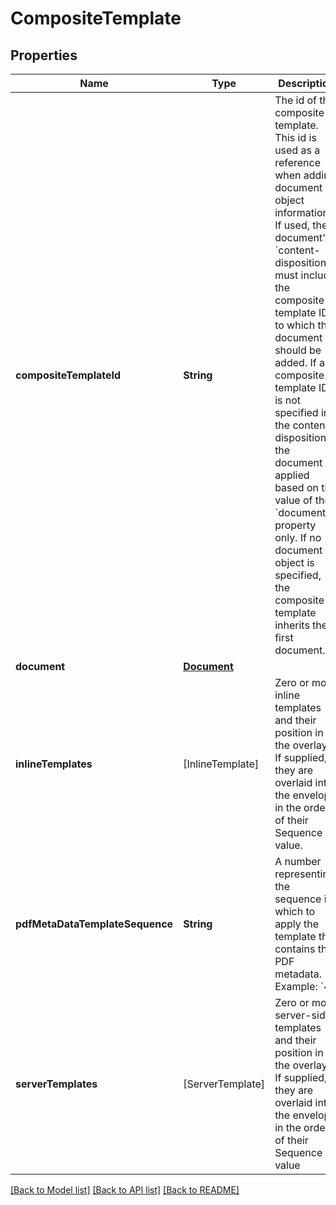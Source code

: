 # CompositeTemplate

## Properties
Name | Type | Description | Notes
------------ | ------------- | ------------- | -------------
**compositeTemplateId** | **String** | The id of this composite template. This id is used as a reference when adding document object information. If used, the document&#39;s &#x60;content-disposition&#x60; must include the composite template ID to which the document should be added. If a composite template ID is not specified in the content-disposition, the document is applied based on the value of the &#x60;documentId&#x60; property only. If no document object is specified, the composite template inherits the first document. | [optional] 
**document** | [**Document**](Document.md) |  | [optional] 
**inlineTemplates** | [InlineTemplate] |  Zero or more inline templates and their position in the overlay. If supplied, they are overlaid into the envelope in the order of their Sequence value. | [optional] 
**pdfMetaDataTemplateSequence** | **String** | A number representing the sequence in which to apply the template that contains the PDF metadata.  Example: &#x60;4&#x60; | [optional] 
**serverTemplates** | [ServerTemplate] | Zero or more server-side templates and their position in the overlay. If supplied, they are overlaid into the envelope in the order of their Sequence value | [optional] 

[[Back to Model list]](../README.md#documentation-for-models) [[Back to API list]](../README.md#documentation-for-api-endpoints) [[Back to README]](../README.md)


